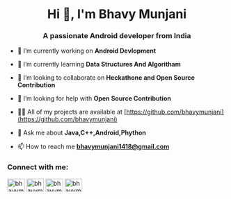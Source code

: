 <h1 align="center">Hi 👋, I'm Bhavy Munjani</h1>
<h3 align="center">A passionate Android developer from India</h3>

- 🔭 I’m currently working on **Android Devlopment**

- 🌱 I’m currently learning **Data Structures And Algoritham**

- 👯 I’m looking to collaborate on **Heckathone and Open Source Contribution**

- 🤝 I’m looking for help with **Open Source Contribution**

- 👨‍💻 All of my projects are available at [https://github.com/bhavymunjani](https://github.com/bhavymunjani)

- 💬 Ask me about **Java,C++,Android,Phython**

- 📫 How to reach me **bhavymunjani1418@gmail.com**

<h3 align="left">Connect with me:</h3>
<p align="left">
<a href="https://fb.com/bhavymunjani" target="blank"><img align="center" src="https://raw.githubusercontent.com/rahuldkjain/github-profile-readme-generator/master/src/images/icons/Social/facebook.svg" alt="bhavymunjani" height="30" width="40" /></a>
<a href="https://instagram.com/bhavymunjani1418" target="blank"><img align="center" src="https://raw.githubusercontent.com/rahuldkjain/github-profile-readme-generator/master/src/images/icons/Social/instagram.svg" alt="bhavymunjani1418" height="30" width="40" /></a>
<a href="https://www.hackerrank.com/bhavymunjani" target="blank"><img align="center" src="https://raw.githubusercontent.com/rahuldkjain/github-profile-readme-generator/master/src/images/icons/Social/hackerrank.svg" alt="bhavymunjani" height="30" width="40" /></a>
<a href="https://www.leetcode.com/bhavymunjani" target="blank"><img align="center" src="https://raw.githubusercontent.com/rahuldkjain/github-profile-readme-generator/master/src/images/icons/Social/leet-code.svg" alt="bhavymunjani" height="30" width="40" /></a>
</p>


